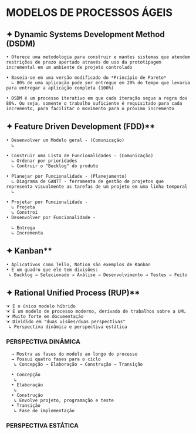 # MODELOS DE PROCESSOS ÁGEIS

  ## ✦ Dynamic Systems Development Method (DSDM)
    
    • Oferece uma metodologia para construir e mantes sistemas que atendem restrições de prazo apertado através do uso da prototipagem incremental em um ambiente de projeto controlado
    
    • Baseia-se em uma versão modificado do *Princípio de Pareto*
      ↳ 80% de uma aplicação pode ser entregue em 20% do tempo que levaria para entregar a aplicação completa (100%)
      
    • DSDM é um processo iterativo em que cada iteração segue a regra dos 80%. Ou seja, somente o trabalho suficiente é requisitado para cada incremento, para facilitar o movimento para o próximo incremento
  
  ## ✦ Feature Driven Development (FDD)**
  
    • Desenvolver um Modelo geral - (Comunicação)
      ↳ 
      
    • Construir uma Lista de Funcionalidades - (Comunicação)
      ↳ Ordenar por prioridades
      ↳ Contruir o "Becklog" do produto
      
    • Planejar por Funcionalidade - (Planejamento)
      ↳ Diagrama de GANTT - ferramenta de gestão de projetos que representa visualmente as tarefas de um projeto em uma linha temporal
      ↳ 
      
    • Projetar por Funcionalidade - 
      ↳ Projeta
      ↳ Constroi
    • Desenvolver por Funcionalidade - 
    
      ↳ Entrega
      ↳ Incrementa
  
   ## ✦ Kanban**
    
    • Aplicativos como Tello, Notion são exemplos de Kanban 
    • É um quadro que ele tem divisões:
     ↳ Backlog → Selecionado → Análise → Desenvolvimento → Testes → Feito
   
   ## ✦ Rational Unified Process (RUP)**
    ⮛ É o único modelo híbrido
    ⮛ É um modelo de processo moderno, derivado de trabalhos sobre a UML
    ⮛ Muito forte em documentação
    ⮛ Dividido em "duas visões/duas perspectivas"
     ↳ Perspectiva dinâmica e perspectiva estática
    
   ### PERSPECTIVA DINÂMICA
      → Mostra as fases do modelo ao longo do processo
      → Possui quatro fases para o ciclo
       ↳ Concepção → Elaboração → Construção → Transição
      
      • Concepção
       ↳
      • Elaboração
       ↳ 
      • Construção
       ↳ Envolve projeto, programação e teste
      • Transição
       ↳ Fase de implementação
    
  ### PERSPECTIVA ESTÁTICA  
